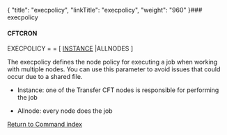 {
    "title": "execpolicy",
    "linkTitle": "execpolicy",
    "weight": "960"
}### execpolicy

#### CFTCRON

EXECPOLICY = = \[ <u>INSTANCE</u> |ALLNODES \]

The execpolicy defines the node policy for executing a job when working with multiple nodes. You can use this parameter to avoid issues that could occur due to a shared file.

-   Instance: one of the Transfer CFT nodes is responsible for performing the job
-   Allnode: every node does the job

[Return to Command index](../)

